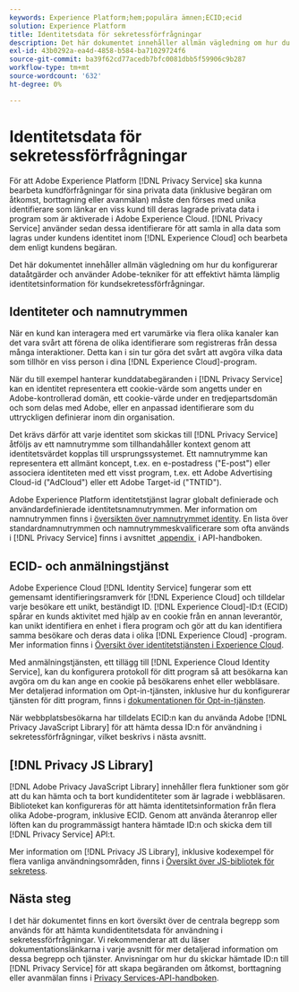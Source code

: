 ```yaml
---
keywords: Experience Platform;hem;populära ämnen;ECID;ecid
solution: Experience Platform
title: Identitetsdata för sekretessförfrågningar
description: Det här dokumentet innehåller allmän vägledning om hur du konfigurerar dataåtgärder och använder Adobe-tekniker för att effektivt hämta lämplig identitetsinformation för kundsekretessförfrågningar.
exl-id: 43b0292a-ea4d-4858-b584-ba71029724f6
source-git-commit: ba39f62cd77acedb7bfc0081dbb5f59906c9b287
workflow-type: tm+mt
source-wordcount: '632'
ht-degree: 0%

---
```


# Identitetsdata för sekretessförfrågningar

För att Adobe Experience Platform [!DNL Privacy Service] ska kunna bearbeta kundförfrågningar för sina privata data (inklusive begäran om åtkomst, borttagning eller avanmälan) måste den förses med unika identifierare som länkar en viss kund till deras lagrade privata data i program som är aktiverade i Adobe Experience Cloud. [!DNL Privacy Service] använder sedan dessa identifierare för att samla in alla data som lagras under kundens identitet inom [!DNL Experience Cloud] och bearbeta dem enligt kundens begäran.

Det här dokumentet innehåller allmän vägledning om hur du konfigurerar dataåtgärder och använder Adobe-tekniker för att effektivt hämta lämplig identitetsinformation för kundsekretessförfrågningar.

## Identiteter och namnutrymmen

När en kund kan interagera med ert varumärke via flera olika kanaler kan det vara svårt att förena de olika identifierare som registreras från dessa många interaktioner. Detta kan i sin tur göra det svårt att avgöra vilka data som tillhör en viss person i dina [!DNL Experience Cloud]-program.

När du till exempel hanterar kunddatabegäranden i [!DNL Privacy Service] kan en identitet representera ett cookie-värde som angetts under en Adobe-kontrollerad domän, ett cookie-värde under en tredjepartsdomän och som delas med Adobe, eller en anpassad identifierare som du uttryckligen definierar inom din organisation.

Det krävs därför att varje identitet som skickas till [!DNL Privacy Service] åtföljs av ett namnutrymme som tillhandahåller kontext genom att identitetsvärdet kopplas till ursprungssystemet. Ett namnutrymme kan representera ett allmänt koncept, t.ex. en e-postadress (&quot;E-post&quot;) eller associera identiteten med ett visst program, t.ex. ett Adobe Advertising Cloud-id (&quot;AdCloud&quot;) eller ett Adobe Target-id (&quot;TNTID&quot;).

Adobe Experience Platform identitetstjänst lagrar globalt definierade och användardefinierade identitetsnamnutrymmen. Mer information om namnutrymmen finns i [översikten över namnutrymmet identity](../identity-service/features/namespaces.md). En lista över standardnamnutrymmen och namnutrymmeskvalificerare som ofta används i [!DNL Privacy Service] finns i avsnittet [&#x200B; appendix &#x200B;](api/appendix.md) i API-handboken.

## ECID- och anmälningstjänst

Adobe Experience Cloud [!DNL Identity Service] fungerar som ett gemensamt identifieringsramverk för [!DNL Experience Cloud] och tilldelar varje besökare ett unikt, beständigt ID. [!DNL Experience Cloud]-ID:t (ECID) spårar en kunds aktivitet med hjälp av en cookie från en annan leverantör, kan unikt identifiera en enhet i flera program och gör att du kan identifiera samma besökare och deras data i olika [!DNL Experience Cloud] -program. Mer information finns i [Översikt över identitetstjänsten i Experience Cloud](https://experienceleague.adobe.com/docs/id-service/using/intro/overview.html?lang=sv-SE).

Med anmälningstjänsten, ett tillägg till [!DNL Experience Cloud Identity Service], kan du konfigurera protokoll för ditt program så att besökarna kan avgöra om du kan ange en cookie på besökarens enhet eller webbläsare. Mer detaljerad information om Opt-in-tjänsten, inklusive hur du konfigurerar tjänsten för ditt program, finns i [dokumentationen för Opt-in-tjänsten](https://experienceleague.adobe.com/docs/id-service/using/implementation/opt-in-service/optin-overview.html?lang=sv-SE).

När webbplatsbesökarna har tilldelats ECID:n kan du använda Adobe [!DNL Privacy JavaScript Library] för att hämta dessa ID:n för användning i sekretessförfrågningar, vilket beskrivs i nästa avsnitt.

## [!DNL Privacy JS Library]

[!DNL Adobe Privacy JavaScript Library] innehåller flera funktioner som gör att du kan hämta och ta bort kundidentiteter som är lagrade i webbläsaren. Biblioteket kan konfigureras för att hämta identitetsinformation från flera olika Adobe-program, inklusive ECID. Genom att använda återanrop eller löften kan du programmässigt hantera hämtade ID:n och skicka dem till [!DNL Privacy Service] API:t.

Mer information om [!DNL Privacy JS Library], inklusive kodexempel för flera vanliga användningsområden, finns i [Översikt över JS-bibliotek för sekretess](js-library.md).

## Nästa steg

I det här dokumentet finns en kort översikt över de centrala begrepp som används för att hämta kundidentitetsdata för användning i sekretessförfrågningar. Vi rekommenderar att du läser dokumentationslänkarna i varje avsnitt för mer detaljerad information om dessa begrepp och tjänster. Anvisningar om hur du skickar hämtade ID:n till [!DNL Privacy Service] för att skapa begäranden om åtkomst, borttagning eller avanmälan finns i [Privacy Services-API-handboken](api/overview.md).
